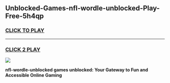 
## Unblocked-Games-nfl-wordle-unblocked-Play-Free-5h4qp
<h3>
<a href="https://premium76.site?title=nfl-wordle-unblocked&ref=23A">CLICK TO PLAY</a></h3>
<hr>

<h3>
<a href="https://premium76.site?title=nfl-wordle-unblocked&ref=23A">CLICK 2 PLAY</a>
  
</h3>

<a href="https://premium76.site?title=nfl-wordle-unblocked&ref=23A"><img src="https://clearcache.store/games.png"></a>


**nfl-wordle-unblocked games unblocked: Your Gateway to Fun and Accessible Online Gaming**
